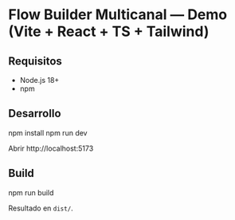 
# Flow Builder Multicanal — Demo (Vite + React + TS + Tailwind)

## Requisitos
- Node.js 18+
- npm

## Desarrollo
npm install
npm run dev

Abrir http://localhost:5173

## Build
npm run build

Resultado en `dist/`.

